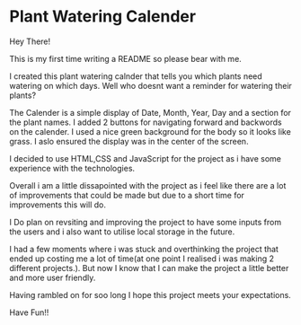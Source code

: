 # Plant Watering Calender
 
Hey There!

This is my first time writing a README so please bear with me. 

I created this plant watering calnder that tells you which plants need watering on which days. Well who doesnt want a reminder for watering their plants?

The Calender is a simple display of Date, Month, Year, Day and a section for the plant names. I added 2 buttons for navigating forward and backwords on the calender. I used a nice green background for the body so it looks like grass. I aslo ensured the display was in the center of the screen. 

I decided to use HTML,CSS and JavaScript for the project as i have some experience with the technologies. 

Overall i am a little dissapointed with the project as i feel like there are a lot of improvements that could be made but due to a short time for improvements this will do. 

I Do plan on revsiting and improving the project to have some inputs from the users and i also want to utilise local storage in the future. 

I had a few moments where i was stuck and overthinking the project that ended up costing me a lot of time(at one point I realised i was making 2 different projects.). But now I know that I can make the project a little better and more user friendly. 

Having rambled on for soo long I hope this project meets your expectations. 

Have Fun!!